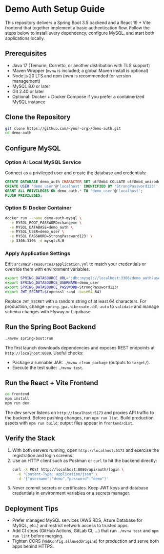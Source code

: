 # Demo Auth Setup Guide

This repository delivers a Spring Boot 3.5 backend and a React 19 + Vite frontend that together implement a basic authentication flow. Follow the steps below to install every dependency, configure MySQL, and start both applications locally.

## Prerequisites
- Java 17 (Temurin, Corretto, or another distribution with TLS support)
- Maven Wrapper (`mvnw` is included; a global Maven install is optional)
- Node.js 20 LTS and npm (nvm is recommended for version management)
- MySQL 8.0 or later
- Git 2.40 or later
- Optional: Docker + Docker Compose if you prefer a containerized MySQL instance

## Clone the Repository
```bash
git clone https://github.com/<your-org>/demo-auth.git
cd demo-auth
```

## Configure MySQL
### Option A: Local MySQL Service
Connect as a privileged user and create the database and credentials:
```sql
CREATE DATABASE demo_auth CHARACTER SET utf8mb4 COLLATE utf8mb4_unicode_ci;
CREATE USER 'demo_user'@'localhost' IDENTIFIED BY 'StrongPassword123!';
GRANT ALL PRIVILEGES ON demo_auth.* TO 'demo_user'@'localhost';
FLUSH PRIVILEGES;
```

### Option B: Docker Container
```bash
docker run --name demo-auth-mysql \
  -e MYSQL_ROOT_PASSWORD=changeme \
  -e MYSQL_DATABASE=demo_auth \
  -e MYSQL_USER=demo_user \
  -e MYSQL_PASSWORD=StrongPassword123! \
  -p 3306:3306 -d mysql:8.0
```

### Apply Application Settings
Edit `src/main/resources/application.yml` to match your credentials or override them with environment variables:
```bash
export SPRING_DATASOURCE_URL="jdbc:mysql://localhost:3306/demo_auth?useSSL=false&serverTimezone=Asia/Taipei"
export SPRING_DATASOURCE_USERNAME=demo_user
export SPRING_DATASOURCE_PASSWORD=StrongPassword123!
export JWT_SECRET=$(openssl rand -base64 64)
```
Replace `JWT_SECRET` with a random string of at least 64 characters. For production, change `spring.jpa.hibernate.ddl-auto` to `validate` and manage schema changes with Flyway or Liquibase.

## Run the Spring Boot Backend
```bash
./mvnw spring-boot:run
```
The first launch downloads dependencies and exposes REST endpoints at `http://localhost:8080`. Useful checks:
- Package a runnable JAR: `./mvnw clean package` (outputs to `target/`).
- Execute the test suite: `./mvnw test`.

## Run the React + Vite Frontend
```bash
cd frontend
npm install
npm run dev
```
The dev server listens on `http://localhost:5173` and proxies API traffic to the backend. Before pushing changes, run `npm run lint`. Build production assets with `npm run build`; output files appear in `frontend/dist`.

## Verify the Stack
1. With both servers running, open `http://localhost:5173` and exercise the registration and login screens.
2. Use an HTTP client such as Postman or `curl` to hit the backend directly:
   ```bash
   curl -X POST http://localhost:8080/api/auth/login \
     -H "Content-Type: application/json" \
     -d '{"username":"demo","password":"demo"}'
   ```
3. Never commit secrets or certificates. Keep JWT keys and database credentials in environment variables or a secrets manager.

## Deployment Tips
- Prefer managed MySQL services (AWS RDS, Azure Database for MySQL, etc.) and restrict network access to trusted apps.
- Add CI steps (GitHub Actions, GitLab CI, …) that run `./mvnw test` and `npm run lint` before merging.
- Tighten CORS (`WebConfig.allowedOrigins`) for production and serve both apps behind HTTPS.
